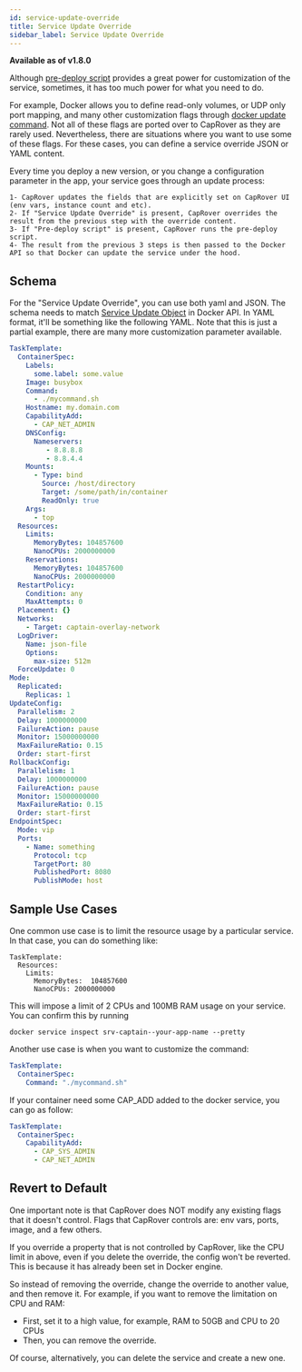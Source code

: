 ```yaml
---
id: service-update-override
title: Service Update Override
sidebar_label: Service Update Override
---
```


**Available as of v1.8.0**

Although [pre-deploy script](pre-deploy-script.md) provides a great power for customization of the service, sometimes, it has too much power for what you need to do. 

For example, Docker allows you to define read-only volumes, or UDP only port mapping, and many other customization flags through [docker update command](https://docs.docker.com/engine/reference/commandline/service_update/). Not all of these flags are ported over to CapRover as they are rarely used. Nevertheless, there are situations where you want to use some of these flags. For these cases, you can define a service override JSON or YAML content.  

Every time you deploy a new version, or you change a configuration parameter in the app, your service goes through an update process:

```text
1- CapRover updates the fields that are explicitly set on CapRover UI (env vars, instance count and etc). 
2- If "Service Update Override" is present, CapRover overrides the result from the previous step with the override content.
3- If "Pre-deploy script" is present, CapRover runs the pre-deploy script. 
4- The result from the previous 3 steps is then passed to the Docker API so that Docker can update the service under the hood.
```


## Schema

For the "Service Update Override", you can use both yaml and JSON. The schema needs to match [Service Update Object](https://docs.docker.com/engine/api/v1.40/#operation/ServiceUpdate) in Docker API. In YAML format, it'll be something like the following YAML. Note that this is just a partial example, there are many more customization parameter available.

```yaml
TaskTemplate:
  ContainerSpec:
    Labels:
      some.label: some.value
    Image: busybox
    Command:
      - ./mycommand.sh
    Hostname: my.domain.com
    CapabilityAdd:
      - CAP_NET_ADMIN
    DNSConfig:
      Nameservers:
         - 8.8.8.8 
         - 8.8.4.4 
    Mounts:
      - Type: bind
        Source: /host/directory
        Target: /some/path/in/container
        ReadOnly: true
    Args:
      - top
  Resources:
    Limits:
      MemoryBytes: 104857600
      NanoCPUs: 2000000000
    Reservations:
      MemoryBytes: 104857600
      NanoCPUs: 2000000000
  RestartPolicy:
    Condition: any
    MaxAttempts: 0
  Placement: {}
  Networks:
    - Target: captain-overlay-network
  LogDriver:
    Name: json-file
    Options:
      max-size: 512m
  ForceUpdate: 0
Mode:
  Replicated:
    Replicas: 1
UpdateConfig:
  Parallelism: 2
  Delay: 1000000000
  FailureAction: pause
  Monitor: 15000000000
  MaxFailureRatio: 0.15
  Order: start-first
RollbackConfig:
  Parallelism: 1
  Delay: 1000000000
  FailureAction: pause
  Monitor: 15000000000
  MaxFailureRatio: 0.15
  Order: start-first
EndpointSpec:
  Mode: vip
  Ports:
    - Name: something
      Protocol: tcp
      TargetPort: 80
      PublishedPort: 8080
      PublishMode: host
```


## Sample Use Cases

One common use case is to limit the resource usage by a particular service. In that case, you can do something like:

```
TaskTemplate:
  Resources:
    Limits:
      MemoryBytes:	104857600
      NanoCPUs: 2000000000
```

This will impose a limit of 2 CPUs and 100MB RAM usage on your service. You can confirm this by running
```
docker service inspect srv-captain--your-app-name --pretty
```

Another use case is when you want to customize the command:
```yaml
TaskTemplate:
  ContainerSpec:
    Command: "./mycommand.sh"
```

If your container need some CAP_ADD added to the docker service, you can go as follow:

```yaml
TaskTemplate:
  ContainerSpec:
    CapabilityAdd:
      - CAP_SYS_ADMIN
      - CAP_NET_ADMIN
```



## Revert to Default

One important note is that CapRover does NOT modify any existing flags that it doesn't control. Flags that CapRover controls are: env vars, ports, image, and a few others.

If you override a property that is not controlled by CapRover, like the CPU limit in above, even if you delete the override, the config won't be reverted. This is because it has already been set in Docker engine.

So instead of removing the override, change the override to another value, and then remove it. For example, if you want to remove the limitation on CPU and RAM:
- First, set it to a high value, for example, RAM to 50GB and CPU to 20 CPUs
- Then, you can remove the override.


Of course, alternatively, you can delete the service and create a new one.
